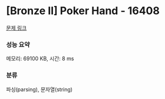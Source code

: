 # [Bronze II] Poker Hand - 16408 

[문제 링크](https://www.acmicpc.net/problem/16408) 

### 성능 요약

메모리: 69100 KB, 시간: 8 ms

### 분류

파싱(parsing), 문자열(string)

